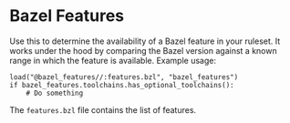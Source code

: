 Bazel Features
==============

Use this to determine the availability of a Bazel feature in your ruleset. It works under the hood by comparing the Bazel version against a known range in which the feature is available. Example usage:

```starlark
load("@bazel_features//:features.bzl", "bazel_features")
if bazel_features.toolchains.has_optional_toolchains():
    # Do something
```

The `features.bzl` file contains the list of features.


